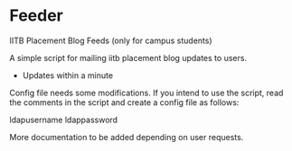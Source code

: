 Feeder
======

IITB Placement Blog Feeds (only for campus students)

A simple script for mailing iitb placement blog updates to users.

+ Updates within a minute

Config file needs some modifications. If you intend to use the script, read the comments in the script and create a config file as follows:

ldapusername
ldappassword

More documentation to be added depending on user requests.

